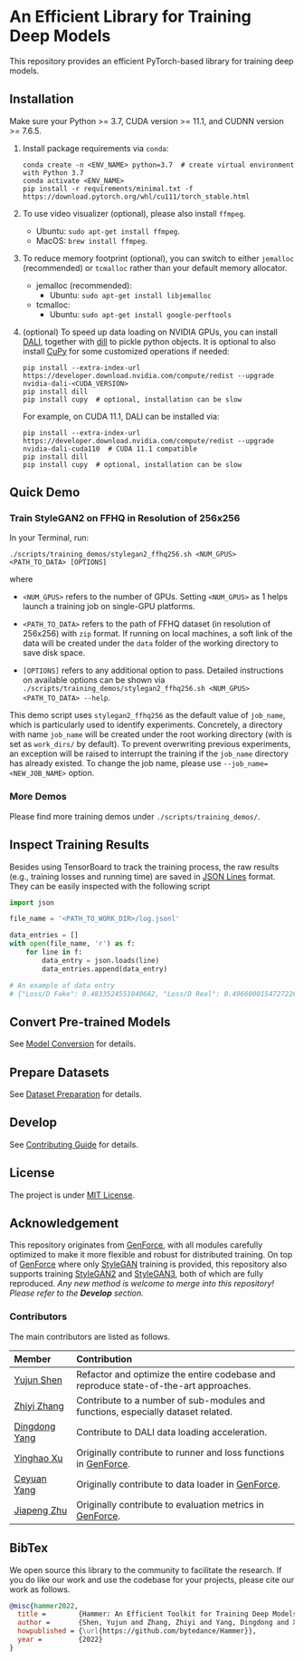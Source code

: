 # An Efficient Library for Training Deep Models

This repository provides an efficient PyTorch-based library for training deep models.

## Installation

Make sure your Python >= 3.7, CUDA version >= 11.1, and CUDNN version >= 7.6.5.

1. Install package requirements via `conda`:

    ```shell
    conda create -n <ENV_NAME> python=3.7  # create virtual environment with Python 3.7
    conda activate <ENV_NAME>
    pip install -r requirements/minimal.txt -f https://download.pytorch.org/whl/cu111/torch_stable.html
    ```

2. To use video visualizer (optional), please also install `ffmpeg`.

    - Ubuntu: `sudo apt-get install ffmpeg`.
    - MacOS: `brew install ffmpeg`.

3. To reduce memory footprint (optional), you can switch to either `jemalloc` (recommended) or `tcmalloc` rather than your default memory allocator.

    - jemalloc (recommended):
        - Ubuntu: `sudo apt-get install libjemalloc`
    - tcmalloc:
        - Ubuntu: `sudo apt-get install google-perftools`

4. (optional) To speed up data loading on NVIDIA GPUs, you can install [DALI](https://github.com/NVIDIA/DALI), together with [dill](https://pypi.org/project/dill/) to pickle python objects. It is optional to also install [CuPy](https://cupy.dev/) for some customized operations if needed:

    ```shell
    pip install --extra-index-url https://developer.download.nvidia.com/compute/redist --upgrade nvidia-dali-<CUDA_VERSION>
    pip install dill
    pip install cupy  # optional, installation can be slow
    ```

    For example, on CUDA 11.1, DALI can be installed via:

    ```shell
    pip install --extra-index-url https://developer.download.nvidia.com/compute/redist --upgrade nvidia-dali-cuda110  # CUDA 11.1 compatible
    pip install dill
    pip install cupy  # optional, installation can be slow
    ```

## Quick Demo

### Train StyleGAN2 on FFHQ in Resolution of 256x256

In your Terminal, run:

```shell
./scripts/training_demos/stylegan2_ffhq256.sh <NUM_GPUS> <PATH_TO_DATA> [OPTIONS]
```

where

- `<NUM_GPUS>` refers to the number of GPUs. Setting `<NUM_GPUS>` as 1 helps launch a training job on single-GPU platforms.

- `<PATH_TO_DATA>` refers to the path of FFHQ dataset (in resolution of 256x256) with `zip` format. If running on local machines, a soft link of the data will be created under the `data` folder of the working directory to save disk space.

- `[OPTIONS]` refers to any additional option to pass. Detailed instructions on available options can be shown via `./scripts/training_demos/stylegan2_ffhq256.sh <NUM_GPUS> <PATH_TO_DATA> --help`.

This demo script uses `stylegan2_ffhq256` as the default value of `job_name`, which is particularly used to identify experiments. Concretely, a directory with name `job_name` will be created under the root working directory (with is set as `work_dirs/` by default). To prevent overwriting previous experiments, an exception will be raised to interrupt the training if the `job_name` directory has already existed. To change the job name, please use `--job_name=<NEW_JOB_NAME>` option.

### More Demos

Please find more training demos under `./scripts/training_demos/`.

## Inspect Training Results

Besides using TensorBoard to track the training process, the raw results (e.g., training losses and running time) are saved in [JSON Lines](https://jsonlines.org/) format. They can be easily inspected with the following script

```python
import json

file_name = '<PATH_TO_WORK_DIR>/log.jsonl'

data_entries = []
with open(file_name, 'r') as f:
    for line in f:
        data_entry = json.loads(line)
        data_entries.append(data_entry)

# An example of data entry
# {"Loss/D Fake": 0.4833524551040682, "Loss/D Real": 0.4966000154727226, "Loss/G": 1.1439273656869773, "Learning Rate/Discriminator": 0.002352941082790494, "Learning Rate/Generator": 0.0020000000949949026, "data time": 0.0036810599267482758, "iter time": 0.24490128830075264, "run time": 66108.140625}
```

## Convert Pre-trained Models

See [Model Conversion](./docs/en/user_guide/model_conversion.md) for details.

## Prepare Datasets

See [Dataset Preparation](./docs/en/user_guide/dataset_preparation.md) for details.

## Develop

See [Contributing Guide](./CONTRIBUTING.md) for details.

## License

The project is under [MIT License](./LICENSE).

## Acknowledgement

This repository originates from [GenForce](https://github.com/genforce/genforce), with all modules carefully optimized to make it more flexible and robust for distributed training. On top of [GenForce](https://github.com/genforce/genforce) where only [StyleGAN](https://github.com/NVlabs/stylegan) training is provided, this repository also supports training [StyleGAN2](https://github.com/NVlabs/stylegan2) and [StyleGAN3](https://github.com/NVlabs/stylegan3), both of which are fully reproduced. *Any new method is welcome to merge into this repository! Please refer to the **Develop** section.*

### Contributors

The main contributors are listed as follows.

| Member                                       | Contribution |
| :--                                          | :-- |
|[Yujun Shen](https://shenyujun.github.io/)    | Refactor and optimize the entire codebase and reproduce state-of-the-art approaches.
|[Zhiyi Zhang](https://github.com/BrandoZhang) | Contribute to a number of sub-modules and functions, especially dataset related.
|[Dingdong Yang](https://github.com/santisy)   | Contribute to DALI data loading acceleration.
|[Yinghao Xu](https://justimyhxu.github.io/)   | Originally contribute to runner and loss functions in [GenForce](https://github.com/genforce/genforce).
|[Ceyuan Yang](https://ceyuan.me/)             | Originally contribute to data loader in [GenForce](https://github.com/genforce/genforce).
|[Jiapeng Zhu](https://zhujiapeng.github.io/)  | Originally contribute to evaluation metrics in [GenForce](https://github.com/genforce/genforce).

## BibTex

We open source this library to the community to facilitate the research. If you do like our work and use the codebase for your projects, please cite our work as follows.

```bibtex
@misc{hammer2022,
  title =        {Hammer: An Efficient Toolkit for Training Deep Models},
  author =       {Shen, Yujun and Zhang, Zhiyi and Yang, Dingdong and Xu, Yinghao and Yang, Ceyuan and Zhu, Jiapeng},
  howpublished = {\url{https://github.com/bytedance/Hammer}},
  year =         {2022}
}
```
